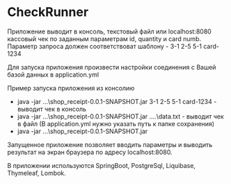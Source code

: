 # CheckRunner
Приложение выводит в консоль, текстовый файл или localhost:8080 кассовый чек по заданным параметрам id, quantity и card numb.
Параметр запроса должен соответствоват шаблону - 3-1 2-5 5-1 card-1234

Для запуска приложения произвести настройки соединения с Вашей базой данных в application.yml 

Пример запуска приложения из консолию
- java -jar ...\shop_receipt-0.0.1-SNAPSHOT.jar 3-1 2-5 5-1 card-1234 - выводит чек в консоль
- java -jar ...\shop_receipt-0.0.1-SNAPSHOT.jar ....\data.txt - выводит чек в файл (В application.yml нужно указать путь к папке сохранения)
- java -jar ...\shop_receipt-0.0.1-SNAPSHOT.jar
 
Запущенное приложение позволяет вводить параметры и выводить результат на экран браузера по адресу localhost:8080.

В приложении используются SpringBoot, PostgreSql, Liquibase, Thymeleaf, Lombok.
